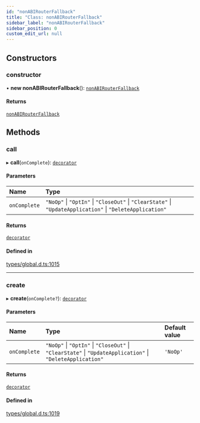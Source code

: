 ```yaml
---
id: "nonABIRouterFallback"
title: "Class: nonABIRouterFallback"
sidebar_label: "nonABIRouterFallback"
sidebar_position: 0
custom_edit_url: null
---
```


## Constructors

### constructor

• **new nonABIRouterFallback**(): [`nonABIRouterFallback`](nonABIRouterFallback.md)

#### Returns

[`nonABIRouterFallback`](nonABIRouterFallback.md)

## Methods

### call

▸ **call**(`onComplete`): [`decorator`](../modules.md#decorator)

#### Parameters

| Name | Type |
| :------ | :------ |
| `onComplete` | ``"NoOp"`` \| ``"OptIn"`` \| ``"CloseOut"`` \| ``"ClearState"`` \| ``"UpdateApplication"`` \| ``"DeleteApplication"`` |

#### Returns

[`decorator`](../modules.md#decorator)

#### Defined in

[types/global.d.ts:1015](https://github.com/algorandfoundation/tealscript/blob/d1eab388/types/global.d.ts#L1015)

___

### create

▸ **create**(`onComplete?`): [`decorator`](../modules.md#decorator)

#### Parameters

| Name | Type | Default value |
| :------ | :------ | :------ |
| `onComplete` | ``"NoOp"`` \| ``"OptIn"`` \| ``"CloseOut"`` \| ``"ClearState"`` \| ``"UpdateApplication"`` \| ``"DeleteApplication"`` | `'NoOp'` |

#### Returns

[`decorator`](../modules.md#decorator)

#### Defined in

[types/global.d.ts:1019](https://github.com/algorandfoundation/tealscript/blob/d1eab388/types/global.d.ts#L1019)
